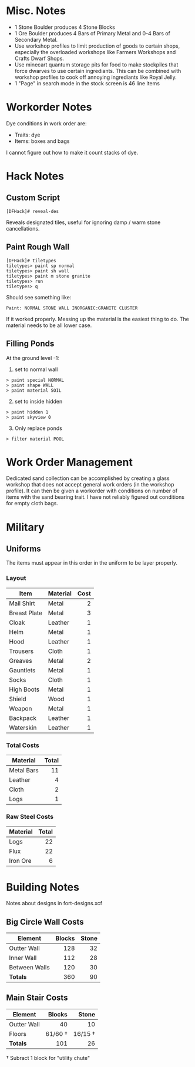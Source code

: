 # Misc. Notes

* 1 Stone Boulder produces 4 Stone Blocks
* 1 Ore Boulder produces 4 Bars of Primary Metal and 0-4 Bars of Secondary
  Metal.
* Use workshop profiles to limit production of goods to certain shops,
  especially the overloaded workshops like Farmers Workshops and Crafts Dwarf
  Shops.
* Use minecart quantum storage pits for food to make stockpiles that force
  dwarves to use certain ingrediants.  This can be combined with workshop
  profiles to cook off annoying ingrediants like Royal Jelly.
* 1 "Page" in search mode in the stock screen is 46 line items

# Workorder Notes

Dye conditions in work order are:

* Traits: dye
* Items: boxes and bags

I cannot figure out how to make it count stacks of dye.

# Hack Notes

## Custom Script
```
[DFHack]# reveal-des
```

Reveals designated tiles, useful for ignoring damp / warm stone cancellations.

## Paint Rough Wall
```
[DFHack]# tiletypes
tiletypes> paint sp normal
tiletypes> paint sh wall
tiletypes> paint m stone granite
tiletypes> run
tiletypes> q
```

Should see something like:

`Paint: NORMAL STONE WALL INORGANIC:GRANITE CLUSTER`

If it worked properly.  Messing up the material is the easiest thing to do.
The material needs to be all lower case.

## Filling Ponds
At the ground level -1:

1. set to normal wall
```
> paint special NORMAL
> paint shape WALL
> paint material SOIL
```
2. set to inside hidden
```
> paint hidden 1 
> paint skyview 0
```

3. Only replace ponds
```
> filter material POOL
```

# Work Order Management

Dedicated sand collection can be accomplished by creating a glass workshop that
does not accept general work orders (in the workshop profile).  It can then be
given a workorder with conditions on number of items with the sand bearing
trait.  I have not reliably figured out conditions for empty cloth bags.


# Military

## Uniforms

The items must appear in this order in the uniform to be layer properly.

### Layout

| Item         | Material | Cost |
| ------------ | -------- | ----:|
| Mail Shirt   | Metal    | 2    |
| Breast Plate | Metal    | 3    |
| Cloak        | Leather  | 1    |
| Helm         | Metal    | 1    |
| Hood         | Leather  | 1    |
| Trousers     | Cloth    | 1    |
| Greaves      | Metal    | 2    |
| Gauntlets    | Metal    | 1    |
| Socks        | Cloth    | 1    |
| High Boots   | Metal    | 1    |
| Shield       | Wood     | 1    |
| Weapon       | Metal    | 1    |
| Backpack     | Leather  | 1    |
| Waterskin    | Leather  | 1    |

### Total Costs

| Material   | Total |
| ---------- | -----:|
| Metal Bars | 11    |
| Leather    | 4     |
| Cloth      | 2     |
| Logs       | 1     |


### Raw Steel Costs

| Material   | Total |
| ---------- | -----:|
| Logs       | 22    |
| Flux       | 22    |
| Iron Ore   |  6    |


# Building Notes

Notes about designs in fort-designs.xcf

Big Circle Wall Costs
---------------------
| Element       | Blocks | Stone |
| ------------- | ------:| -----:|
| Outter Wall   | 128    | 32    |
| Inner Wall    | 112    | 28    |
| Between Walls | 120    | 30    | 
| **Totals**    | 360    | 90    |

Main Stair Costs
----------------
| Element      | Blocks | Stone  |
| ------------ | ------:| ------:|
| Outter Wall  | 40     | 10     |
| Floors       | 61/60 †| 16/15 †|
| **Totals**   | 101    | 26     |

† Subract 1 block for "utility chute"
